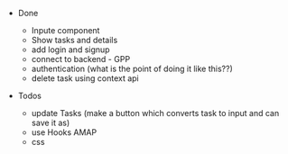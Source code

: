 - Done
    - Inpute component
    - Show tasks and details
    - add login and signup
    - connect to backend - GPP
    - authentication (what is the point of doing it like this??)
    - delete task using context api

- Todos
    - update Tasks (make a button which converts task to input and can save it as)
    - use Hooks AMAP
    - css
  
